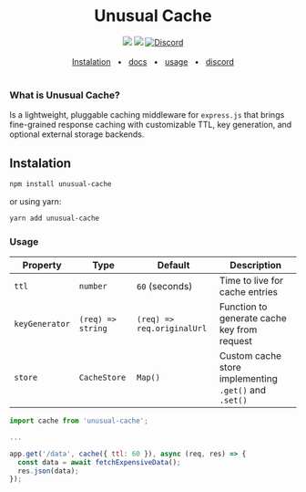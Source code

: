 <div align="center">
  <h1>Unusual Cache</h1>
  <a href="https://www.npmjs.com/package/unusual-cache"><img src="https://img.shields.io/npm/v/unusual-cache" /></a>
  <a href="https://github.com/prisma/prisma/blob/main/LICENSE"><img src="https://img.shields.io/badge/license-MIT-blue" /></a>
  <a href="https://discord.d4nilpzz.dev"><img alt="Discord" src="https://img.shields.io/discord/1373385570965000292?label=Discord"></a>
  <br />
  <br />
  <a href="https://github.com/d4nilpzz/unusual-cache#instalation">Instalation</a>
  <span>&nbsp;&nbsp;•&nbsp;&nbsp;</span>
  <a href="https://github.com/d4nilpzz/unusual-cache">docs</a>
  <span>&nbsp;&nbsp;•&nbsp;&nbsp;</span>
  <a href="https://github.com/d4nilpzz/unusual-cache#usage">usage</a>
  <span>&nbsp;&nbsp;•&nbsp;&nbsp;</span>
  <a href="https://discord.d4nilpzz.dev">discord</a>
  <br />
  <br />
</div>

### What is Unusual Cache?
Is a lightweight, pluggable caching middleware for `express.js` that brings fine-grained response caching with customizable TTL, key generation, and optional external storage backends.

## Instalation
```bash
npm install unusual-cache
```
or using yarn:
```bash
yarn add unusual-cache
```

### Usage

| Property       | Type                | Default                     | Description                                 |
| -------------- | ------------------- | --------------------------- | ------------------------------------------- |
| `ttl`          | `number`            | `60` (seconds)              | Time to live for cache entries              |
| `keyGenerator` | `(req) => string`   | `(req) => req.originalUrl`  | Function to generate cache key from request|
| `store`        | `CacheStore`        | `Map()`                     | Custom cache store implementing `.get()` and `.set()` |


```js
import cache from 'unusual-cache';

...

app.get('/data', cache({ ttl: 60 }), async (req, res) => {
  const data = await fetchExpensiveData();
  res.json(data);
});
```

